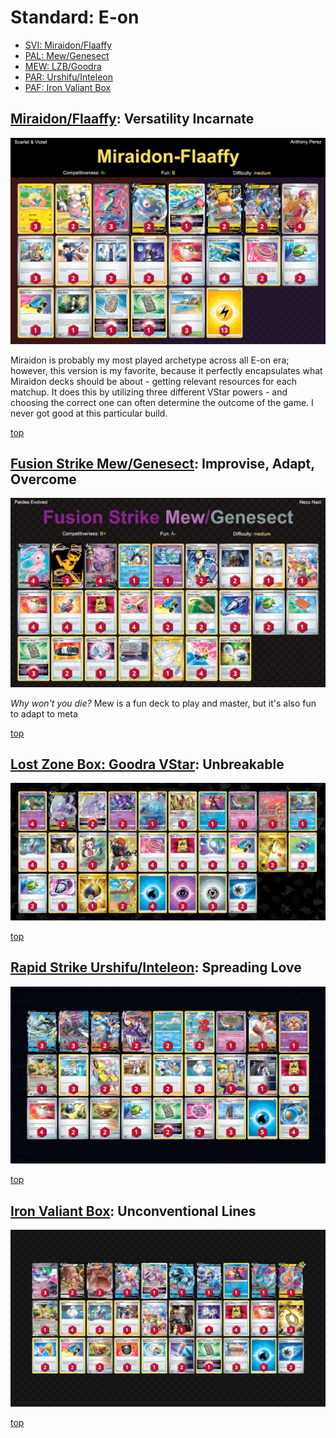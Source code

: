 # Standard: E-on

* [SVI: Miraidon/Flaaffy](#miraidonflaaffy-versatility-incarnate)
* [PAL: Mew/Genesect](#fusion-strike-mewgenesect-improvise-adapt-overcome)
* [MEW: LZB/Goodra](#lost-zone-box-goodra-vstar-unbreakable)
* [PAR: Urshifu/Inteleon](#rapid-strike-urshifuinteleon-spreading-love)
* [PAF: Iron Valiant Box](#iron-valiant-box-unconventional-lines)

## [Miraidon/Flaaffy](https://github.com/RituLiot/ptcg-decks/blob/main/Standard/04BST-SVI/Miraidon-Flaaffy.md): Versatility Incarnate

![decklist](../!Images/Standard/4BST-SVI/Miraidon-Flaaffy.png)

Miraidon is probably my most played archetype across all E-on era; however, this version is my favorite, because it perfectly encapsulates what Miraidon decks should be about - getting relevant resources for each matchup. It does this by utilizing three different VStar powers - and choosing the correct one can often determine the outcome of the game. I never got good at this particular build.

[top](#standard-e-on)

## [Fusion Strike Mew/Genesect](https://github.com/RituLiot/ptcg-decks/blob/main/Standard/05BST-PAL/Mew-Genesect%20Fusion.md): Improvise, Adapt, Overcome

![decklist](../!Images/Standard/5BST-PAL/Mew-Genesect%20Fusion.png)

*Why won't you die?* Mew is a fun deck to play and master, but it's also fun to adapt to meta

[top](#standard-e-on)

## [Lost Zone Box: Goodra VStar](https://github.com/RituLiot/ptcg-decks/blob/main/Standard/07BST-MEW/LZB%20Goodra.md): Unbreakable

![decklist](../!Images/Standard/7BST-MEW/LZB%20Goodra.png)

[top](#standard-e-on)

## [Rapid Strike Urshifu/Inteleon](https://github.com/RituLiot/ptcg-decks/blob/main/Standard/08BST-PAR/Rapid%20Strike%20Urshifu-Inteleon.md): Spreading Love

![decklist](../!Images/Standard/8BST-PAR/Rapid%20Strike%20Urshifu-Inteleon.png)

[top](#standard-e-on)

## [Iron Valiant Box](https://github.com/RituLiot/ptcg-decks/blob/main/Standard/09BST-PAF/Iron%20Valiant%20Box.md): Unconventional Lines

![decklist](../!Images/Standard/09BST-PAF/Iron%20Valiant%20Box.PNG)

[top](#standard-e-on)
